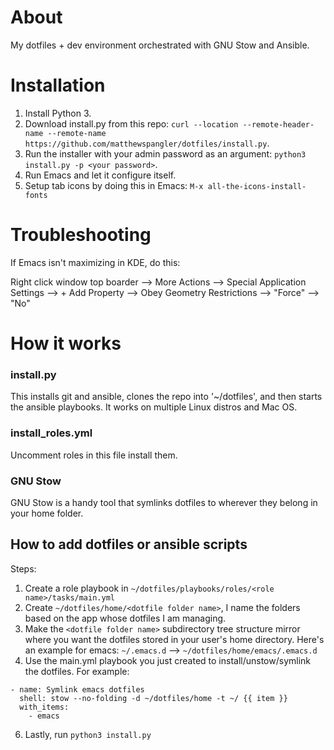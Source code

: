 # About

My dotfiles + dev environment orchestrated with GNU Stow and Ansible.

# Installation

1) Install Python 3.
2) Download install.py from this repo: ```curl --location --remote-header-name --remote-name https://github.com/matthewspangler/dotfiles/install.py```.
3) Run the installer with your admin password as an argument: ```python3 install.py -p <your password>```.
4) Run Emacs and let it configure itself.
5) Setup tab icons by doing this in Emacs: ```M-x all-the-icons-install-fonts```

# Troubleshooting

If Emacs isn't maximizing in KDE, do this:

Right click window top boarder --> More Actions --> Special Application Settings --> + Add Property --> Obey Geometry Restrictions --> "Force" --> "No"

# How it works

### install.py
This installs git and ansible, clones the repo into '~/dotfiles', and then starts the ansible playbooks. It works on multiple Linux distros and Mac OS.

### install_roles.yml
Uncomment roles in this file install them.

### GNU Stow
GNU Stow is a handy tool that symlinks dotfiles to wherever they belong in your home folder.

## How to add dotfiles or ansible scripts

Steps:
1) Create a role playbook in ```~/dotfiles/playbooks/roles/<role name>/tasks/main.yml```
2) Create ```~/dotfiles/home/<dotfile folder name>```, I name the folders based on the app whose dotfiles I am managing.
3) Make the ```<dotfile folder name>``` subdirectory tree structure mirror where you want the dotfiles stored in your user's home directory. Here's an example for emacs: ```~/.emacs.d``` --> ```~/dotfiles/home/emacs/.emacs.d```
4) Use the main.yml playbook you just created to install/unstow/symlink the dotfiles. For example:
```
- name: Symlink emacs dotfiles
  shell: stow --no-folding -d ~/dotfiles/home -t ~/ {{ item }}
  with_items:
    - emacs
```
6) Lastly, run ```python3 install.py```